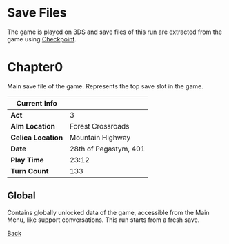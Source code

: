 # Save Files

The game is played on 3DS and save files of this run are extracted from the game using [Checkpoint](https://github.com/FlagBrew/Checkpoint).

# Chapter0

Main save file of the game. Represents the top save slot in the game.

| Current Info        | <!-- -->              |
| ------------------- | --------------------- |
| **Act**             | 3                     |
| **Alm Location**    | Forest Crossroads     |
| **Celica Location** | Mountain Highway      |
| **Date**            | 28th of Pegastym, 401 |
| **Play Time**       | 23:12                 |
| **Turn Count**      | 133                   |

## Global

Contains globally unlocked data of the game, accessible from the Main Menu, like support conversations. This run starts from a fresh save.

[Back](../README.md)
